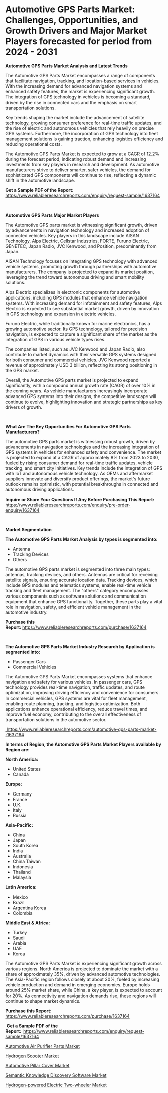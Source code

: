 <p><h1>Automotive GPS Parts Market: Challenges, Opportunities, and Growth Drivers and Major Market Players forecasted for period from 2024 - 2031</h1></p><p><strong>Automotive GPS Parts Market Analysis and Latest Trends</strong></p>
<p><p>The Automotive GPS Parts Market encompasses a range of components that facilitate navigation, tracking, and location-based services in vehicles. With the increasing demand for advanced navigation systems and enhanced safety features, the market is experiencing significant growth. The integration of GPS technology in vehicles is becoming a standard, driven by the rise in connected cars and the emphasis on smart transportation solutions.</p><p>Key trends shaping the market include the advancement of satellite technology, growing consumer preference for real-time traffic updates, and the rise of electric and autonomous vehicles that rely heavily on precise GPS systems. Furthermore, the incorporation of GPS technology into fleet management solutions is gaining traction, enhancing logistics efficiency and reducing operational costs.</p><p>The Automotive GPS Parts Market is expected to grow at a CAGR of 12.2% during the forecast period, indicating robust demand and increasing investments from key players in research and development. As automotive manufacturers strive to deliver smarter, safer vehicles, the demand for sophisticated GPS components will continue to rise, reflecting a dynamic shift in the automotive landscape.</p></p>
<p><strong>Get a Sample PDF of the Report:&nbsp;</strong> <a href="https://www.reliableresearchreports.com/enquiry/request-sample/1637164?utm_campaign=31&utm_medium=2&utm_source=Github&utm_content=ia&utm_term=07122024&utm_id=automotive-gps-parts">https://www.reliableresearchreports.com/enquiry/request-sample/1637164</a></p>
<p>&nbsp;</p>
<p><strong>Automotive GPS Parts Major Market Players</strong></p>
<p><p>The Automotive GPS parts market is witnessing significant growth, driven by advancements in navigation technology and increased adoption of connected vehicles. Key players in this landscape include AISAN Technology, Alps Electric, Cellstar Industries, FORTE, Furuno Electric, GENETEC, Japan Radio, JVC Kenwood, and Position, predominantly from Japan.</p><p>AISAN Technology focuses on integrating GPS technology with advanced vehicle systems, promoting growth through partnerships with automotive manufacturers. The company is projected to expand its market position, leveraging the trend toward autonomous driving and smart mobility solutions.</p><p>Alps Electric specializes in electronic components for automotive applications, including GPS modules that enhance vehicle navigation systems. With increasing demand for infotainment and safety features, Alps Electric is expected to see substantial market growth, driven by innovation in GPS technology and expansion in electric vehicles.</p><p>Furuno Electric, while traditionally known for marine electronics, has a growing automotive sector. Its GPS technology, tailored for precision navigation, is expected to capture a significant share of the market as the integration of GPS in various vehicle types rises.</p><p>The companies listed, such as JVC Kenwood and Japan Radio, also contribute to market dynamics with their versatile GPS systems designed for both consumer and commercial vehicles. JVC Kenwood reported a revenue of approximately USD 3 billion, reflecting its strong positioning in the GPS market.</p><p>Overall, the Automotive GPS parts market is projected to expand significantly, with a compound annual growth rate (CAGR) of over 10% in the coming years. As vehicle manufacturers increasingly incorporate advanced GPS systems into their designs, the competitive landscape will continue to evolve, highlighting innovation and strategic partnerships as key drivers of growth.</p></p>
<p>&nbsp;</p>
<p><strong>What Are The Key Opportunities For Automotive GPS Parts Manufacturers?</strong></p>
<p><p>The automotive GPS parts market is witnessing robust growth, driven by advancements in navigation technologies and the increasing integration of GPS systems in vehicles for enhanced safety and convenience. The market is projected to expand at a CAGR of approximately 8% from 2023 to 2030, fueled by rising consumer demand for real-time traffic updates, vehicle tracking, and smart city initiatives. Key trends include the integration of GPS with IoT and autonomous vehicle technology. As OEMs and aftermarket suppliers innovate and diversify product offerings, the market's future outlook remains optimistic, with potential breakthroughs in connected and autonomous driving applications.</p></p>
<p><strong>Inquire or Share Your Questions If Any Before Purchasing This Report:</strong> <a href="https://www.reliableresearchreports.com/enquiry/pre-order-enquiry/1637164?utm_campaign=31&utm_medium=2&utm_source=Github&utm_content=ia&utm_term=07122024&utm_id=automotive-gps-parts">https://www.reliableresearchreports.com/enquiry/pre-order-enquiry/1637164</a></p>
<p>&nbsp;</p>
<p><strong>Market Segmentation</strong></p>
<p><strong>The Automotive GPS Parts Market Analysis by types is segmented into:</strong></p>
<p><ul><li>Antenna</li><li>Tracking Devices</li><li>Others</li></ul></p>
<p><p>The automotive GPS parts market is segmented into three main types: antennas, tracking devices, and others. Antennas are critical for receiving satellite signals, ensuring accurate location data. Tracking devices, which include GPS modules and telematics systems, enable real-time vehicle tracking and fleet management. The "others" category encompasses various components such as software solutions and communication equipment that enhance GPS functionality. Together, these parts play a vital role in navigation, safety, and efficient vehicle management in the automotive industry.</p></p>
<p><strong>Purchase this Report:&nbsp;</strong><a href="https://www.reliableresearchreports.com/purchase/1637164?utm_campaign=31&utm_medium=2&utm_source=Github&utm_content=ia&utm_term=07122024&utm_id=automotive-gps-parts">https://www.reliableresearchreports.com/purchase/1637164</a></p>
<p>&nbsp;</p>
<p><strong>The Automotive GPS Parts Market Industry Research by Application is segmented into:</strong></p>
<p><ul><li>Passenger Cars</li><li>Commercial Vehicles</li></ul></p>
<p><p>The Automotive GPS Parts Market encompasses systems that enhance navigation and safety for various vehicles. In passenger cars, GPS technology provides real-time navigation, traffic updates, and route optimization, improving driving efficiency and convenience for consumers. In commercial vehicles, GPS systems are vital for fleet management, enabling route planning, tracking, and logistics optimization. Both applications enhance operational efficiency, reduce travel times, and improve fuel economy, contributing to the overall effectiveness of transportation solutions in the automotive sector.</p></p>
<p><a href="https://www.reliableresearchreports.com/automotive-gps-parts-market-r1637164?utm_campaign=31&utm_medium=2&utm_source=Github&utm_content=ia&utm_term=07122024&utm_id=automotive-gps-parts">&nbsp;https://www.reliableresearchreports.com/automotive-gps-parts-market-r1637164</a></p>
<p><strong>In terms of Region, the Automotive GPS Parts Market Players available by Region are:</strong></p>
<p>
    <p> <strong> North America: </strong>
        <ul>
            <li>United States</li>
            <li>Canada</li>
        </ul>
        </p> 
    <p> <strong> Europe: </strong>
        <ul>
            <li>Germany</li>
            <li>France</li>
            <li>U.K.</li>
            <li>Italy</li>
            <li>Russia</li>
        </ul>
        </p> 
    <p> <strong> Asia-Pacific: </strong>
        <ul>
            <li>China</li>
            <li>Japan</li>
            <li>South Korea</li>
            <li>India</li>
            <li>Australia</li>
            <li>China Taiwan</li>
            <li>Indonesia</li>
            <li>Thailand</li>
            <li>Malaysia</li>
        </ul>
        </p> 
    <p> <strong> Latin America: </strong>
        <ul>
            <li>Mexico</li>
            <li>Brazil</li>
            <li>Argentina Korea</li>
            <li>Colombia</li>
        </ul>
        </p> 
    <p> <strong> Middle East & Africa: </strong>
        <ul>
            <li>Turkey</li>
            <li>Saudi</li>
            <li>Arabia</li>
            <li>UAE</li>
            <li>Korea</li>
        </ul>
    </p>
    </p>
<p><p>The Automotive GPS Parts Market is experiencing significant growth across various regions. North America is projected to dominate the market with a share of approximately 35%, driven by advanced automotive technologies. The Asia-Pacific region follows closely at about 30%, fueled by increasing vehicle production and demand in emerging economies. Europe holds around 25% market share, while China, a key player, is expected to account for 20%. As connectivity and navigation demands rise, these regions will continue to shape market dynamics.</p></p>
<p><strong>Purchase this Report: </strong><a href="https://www.reliableresearchreports.com/purchase/1637164?utm_campaign=31&utm_medium=2&utm_source=Github&utm_content=ia&utm_term=07122024&utm_id=automotive-gps-parts">https://www.reliableresearchreports.com/purchase/1637164</a></p>
<p>&nbsp;<strong>Get a Sample PDF of the Report:&nbsp;&nbsp;</strong><a href="https://www.reliableresearchreports.com/enquiry/request-sample/1637164?utm_campaign=31&utm_medium=2&utm_source=Github&utm_content=ia&utm_term=07122024&utm_id=automotive-gps-parts">https://www.reliableresearchreports.com/enquiry/request-sample/1637164</a></p>
<p><strong></strong></p>
<p><p><a href="https://github.com/shondapmbau/Market-Research-Report-List-1/blob/main/automotive-air-purifier-parts-market.md?utm_campaign=31&utm_medium=2&utm_source=Github&utm_content=ia&utm_term=07122024&utm_id=automotive-gps-parts">Automotive Air Purifier Parts Market</a></p><p><a href="https://issuu.com/reportprime-2/docs/hydrogen-scooter-market-size-2030.pptx?utm_campaign=31&utm_medium=2&utm_source=Github&utm_content=ia&utm_term=07122024&utm_id=automotive-gps-parts">Hydrogen Scooter Market</a></p><p><a href="https://github.com/skerretflossie9297/Market-Research-Report-List-1/blob/main/automotive-pillar-cover-market.md?utm_campaign=31&utm_medium=2&utm_source=Github&utm_content=ia&utm_term=07122024&utm_id=automotive-gps-parts">Automotive Pillar Cover Market</a></p><p><a href="https://www.linkedin.com/pulse/growth-opportunities-semantic-knowledge-discovery-software-4fg1e?utm_campaign=31&utm_medium=2&utm_source=Github&utm_content=ia&utm_term=07122024&utm_id=automotive-gps-parts">Semantic Knowledge Discovery Software Market</a></p><p><a href="https://issuu.com/reportprime-2/docs/hydrogen-powered-electric-two-wheeler-market-size-?utm_campaign=31&utm_medium=2&utm_source=Github&utm_content=ia&utm_term=07122024&utm_id=automotive-gps-parts">Hydrogen-powered Electric Two-wheeler Market</a></p></p>